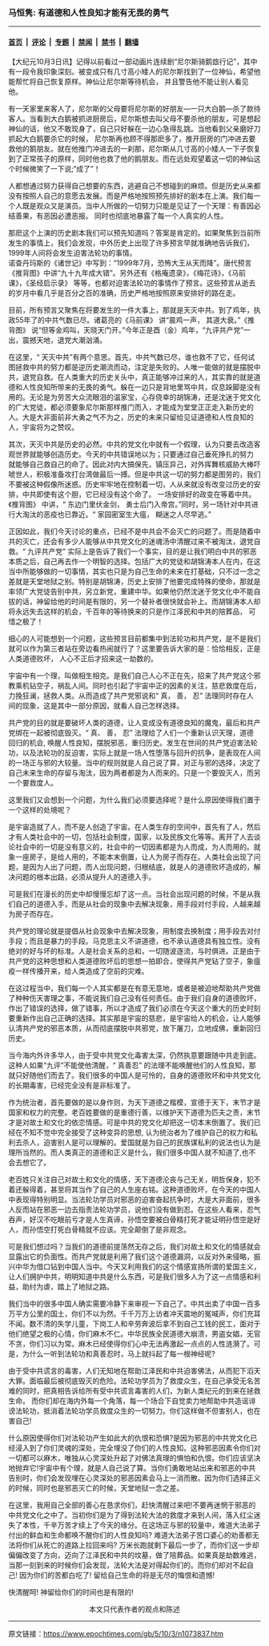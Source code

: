 ### 马恒隽: 有道德和人性良知才能有无畏的勇气

---

#### [首页](../../../..?n1073837) &nbsp;|&nbsp; [评论](../../../../../epoch-comment?n1073837) &nbsp;|&nbsp; [专题](../../../../../epoch-special?n1073837) &nbsp;|&nbsp; [禁闻](../../../../../epoch-news?n1073837) &nbsp;|&nbsp; [禁书](../../../../../books?n1073837) &nbsp;|&nbsp; [翻墙](https://github.com/gfw-breaker/nogfw/blob/master/README.md?n1073837)


<div class="post_content" id="artbody" itemprop="articleBody">
 <!-- article content begin -->
 <p>
  【大纪元10月3日讯】记得以前看过一部动画片连续剧“尼尔斯骑鹅玈行记”，其中有一段令我印象深刻。被变成只有几寸高小矮人的尼尔斯找到了一位神仙，希望他能帮忙将自己恢复原样。神仙让尼尔斯等待机会， 并且警告他不能让别人看见他。
 </p>
 <p>
  有一天家里来客人了，尼尔斯的父母要将尼尔斯的好朋友—一只大白鹅—杀了款待客人。当看到大白鹅被抓进厨房后，尼尔斯想去叫父母不要杀他的朋友，可是想起神仙的话，他又不敢现身了，自己只好躲在一边心急得乱跳。当他看到父亲磨好刀抓起大白鹅要杀它的时候， 尼尔斯再也顾不得那麽多了，推开厨房的门冲进去要救他的鹅朋友。就在他推门冲进去的一刹那，尼尔斯从几寸高的小矮人一下子恢复到了正常孩子的原样，同时他也救了他的鹅朋友。而在远处观望着这一切的神仙这个时候微笑了一下说;“成了”！
 </p>
 <p>
  人都想通过努力获得自己想要的东西，逃避自己不想碰到的麻烦。但是历史从来都没有按照人自己的意愿去发展。而是严格地按照预先排好的剧本在上演。我们每一个人既是观众又是演员。当中人所做的一切努力只能是见证了一个天理：有善因必结善果，有恶因必遭恶报。 同时也彻底地暴露了每一个人真实的人性。
 </p>
 <p>
  那麽这个上演的历史剧本我们可以预先知道吗？答案是肯定的。如果聚焦到当前所发生的事情上，我们会发现，中外历史上出现了许多预言早就准确地告诉我们，1999年人间将会发生迫害法轮功的事情。
  <br/>
  诺查丹玛斯的《诸世记》中写到：“1999年7月，恐怖大王从天而降”。唐代预言《推背图》中讲“九十九年成大错”。另外还有《格庵遗录》，《梅花诗》，《马前课》，《圣经启示录》 等等，也都对迫害法轮功的事情作了预言。这些预言从逝去的岁月中看几乎是百分之百的准确，历史严格地按照原来安排好的路在走。
 </p>
 <p>
  目前，所有预言又聚焦在将要发生的一件大事上，那就是天灭中共。到了鸡年，执政55年了的中共气数已尽。诸葛亮的《马前课》 讲“晨鸡一声， 其道大衰。”《推背图》 说“但等金鸡叫，天晓天门开。”今年正是酉（金）鸡年，“九评共产党”一出，震撼天地，退党大潮汹涌。
 </p>
 <p>
  在这里，“ 天灭中共”有两个意思。首先，中共气数已尽，谁也救不了它，任何试图拯救中共的努力都是逆历史潮流而动，注定是失败的。人唯一能做的就是摆脱中共，退党自救。在人类重大的历史关头中，真正能够冲过来的人，其实靠的就是道德和人性良知所带来的无畏的勇气。躲在一边只是背地里骂中共，叹息跺脚是没有用的。无论是为劳苦大众流眼泪的温家宝，心存侥幸的胡锦涛，还是沈迷于党文化的广大党徒，都必须要象尼尔斯那样推门而入，才能成为堂堂正正走入新历史的人。大是大非面前非大勇之气不为之，历史的未来只留给见证道德和人性良知的人，宇宙将为之赞叹。
 </p>
 <p>
  其次，天灭中共是历史的必然。中共的党文化中就有一个假理，认为只要去改造客观世界就能够创造历史。今天的中共错误地以为；只要通过自己垂死挣扎的努力 就能够自己救自己的命了。因此对内大搞保先，镇压异己，对外挥舞核威胁大棒吓唬世人，积极准备攻打台湾做最后一搏。但是中共这一切的努力都是图劳的，我们不要被这种假像所迷惑。历史牢牢地在控制着一切，人从来就没有改变过历史的安排，中共即使有这个胆，它已经没有这个命了。 一场安排好的政变在等着中共。《推背图》 中讲，“ 东边门里伏金剑， 勇士后门入帝宫。”同时，另一场针对中共进行大淘汰的恶疫也已靠近。“ 家园密室生大瘟， 糊迷之人尽早逃。”
 </p>
 <p>
  正因如此，我们今天讨论的重点，已经不是中共会不会灭亡的问题了。而是随着中共的灭亡，还会有多少人能够从中共党文化的迷魂汤中清醒过来不被淘汰，退党自救。“ 九评共产党” 实际上是告诉了我们一个事实，目的是让我们明白中共的邪恶本质之后，自己再去作一个明智的选择。包括广大的党徒和胡锦涛本人在内，在这当中所能够做的一切事情，其实也只是为自己生命的未来在打基础，只不过一念之差就是天堂地狱之别。特别是胡锦涛，历史上安排了他要完成特殊的使命，那就是率领广大党徒告别中共，另立新党，重建中华。如果他仍然沈迷于党文化中不能自拔的话，神留给他的时间是有限的，另一个替补者很快就会补上。而胡锦涛本人却将永远失去这样的机会，千百年的等待换来的只是作江泽民和中共的陪葬品， 可惜之极了！
 </p>
 <p>
  细心的人可能想到一个问题，这些预言目前都集中到法轮功和共产党，是不是我们就可以作为第三者站在旁边看热闹就行了？这里要告诉大家的是：恰恰相反，正是人类道德败坏， 人心不正后才招来这一劫数的。
 </p>
 <p>
  宇宙中有一个理，叫做相生相克。是我们自己人心不正在先，招来了共产党这个邪教乘机钻空子，祸乱人间。同时也引起了宇宙中正的因素的关注，慈悲救度在后，力挽狂澜，拯救人类。从而造成了共产党邪说和“ 真， 善， 忍” 法理同时存在人间的现象，这是其中一部分原因，就看人自己怎样选择。
 </p>
 <p>
  共产党的目的就是要破坏人类的道德，让人变成没有道德良知的魔鬼，最后和共产党绑在一起被彻底毁灭。“ 真、 善， 忍”  法理给了人们一个重新认识天理，道德回归的机会,    唤醒人性良知，摆脱邪恶，重归历史。发生在世间的共产党迫害法轮功，以及法轮功的反迫害，实际上就是一场人性堕落与回升的抗争，是表现在人间的一场正与邪的大较量。当中的规则就是人自己说了算，对正与邪的选择，决定了自己未来生命的存留与淘汰，因为两者都是为人而来的。只是一个要毁灭人，而另一个要救度人。
 </p>
 <p>
  这里我们又会想到一个问题，为什么我们必须要选择呢？是什么原因使得我们置于一个这样的处境呢？
 </p>
 <p>
  是宇宙造就了人，而不是人创造了宇宙。在人类生存的空间中，首先有了人，然后才有人类社会中的一切，包括社会制度，国家，以及民族文化等等。离开了人去谈论社会中的一切是没有意义的，社会中的一切因素都是为人而成，为人而用的。就象一座房子，是给人用的，不能本末倒置，让人为房子而存在。人类社会出现了问题，是因为人出了问题，而人出现问题，归根结底，就是人的道德败坏造成的，解决问题的根本出路，必须从提升人的道德入手。
 </p>
 <p>
  可是我们在漫长的历史中却慢慢忘却了这一点。当社会出现问题的时候，不是从我们自己的道德入手，而是从社会的现象中去解决现象，用手段对付手段，人越来越为房子而存在。
 </p>
 <p>
  共产党的理论就是提倡从社会现象中去解决现象，用制度去换制度；用手段去对付手段；而且是暴力的手段。马克思主义不讲道德，也不承认道德具有独立性。没有绝对的好与坏的标准。人是社会关系的总和，一切随波逐流，与时俱进。正是由于共产党的这种思想和人类道德败坏后的思想一拍即合，使得共产党钻了空子，象瘟疫一样传播开来，给人类造成了空前的灾难。
 </p>
 <p>
  在这过程当中，我们每一个人其实都是在有意无意地，或者是被迫地帮助共产党做了种种伤天害理之事，不能说我们自己没有任何责任。由于我们自身的道德败坏，作出了错误的选择，做了错事，所以才造成了我们必须在今天这个重大的历史时刻要重新作出自己正确的选择。其实那是宇宙的慈悲，是宇宙给人的机会，让人能够认清共产党的邪恶本质，从而彻底摆脱中共邪党，放下屠刀，立地成佛，重新回归历史。
 </p>
 <p>
  当今海内外许多华人，由于受中共党文化毒害太深，仍然执意要跟随中共走到底。这种人如果“九评”不能使他清醒，“ 真善忍” 的法理不能唤醒他们的人性良知，那就只好随他们而去了。我们很多的中国人是可怜的，自身的道德败坏和中共党文化的长期毒害，已经完全没有是非标准了。
 </p>
 <p>
  作为统治者，首先要做的是以身作则，为天下道德之楷模，宣德于天下，末节才是国家和权力的完整。老百姓要做的是重德行善，以维护天下道德为匹夫之责，末节才是对故土和文化的依恋情感。可是中共的党文化却把这一切本末倒置了。我们已经在不知不觉中完全接受了这种变异的思想, 认为统治者为了维护自己的权力和私利去杀人，迫害别人是可以理解的。爱国就是为自己的民族谋私利的说法也认为是理所当然的。而人类真正的道德和正义是什么，我们很多中国人就不知道了,也不会去想它了。
 </p>
 <p>
  老百姓只关注自己对故土和文化的情感，天下道德沦丧与己无关，明哲保身，犯不着还躲得着，甚至将其当作了自己的人生座右铭。这种道德败坏，在今天的中国人中表现得特别明显。当法轮功学员对邪恶的迫害奋起抗争时，大是大非面前，很多人反而站在邪恶一边去指责法轮功学员，说他们没有做到忍。在这些人看来，忍气吞声，好汉不吃眼前亏才是人生真谛，孙悟空要被白骨精打死才能证明孙悟空是好人，而孙悟空打死白骨精就不应该。完全颠倒了是非观念。
 </p>
 <p>
  可是我们想过吗？当我们的道德前提荡然无存之后，我们对故土和文化的情感就会显露出它的负面性。而共产党就是利用了我们这个道德漏洞，以反对外来侵略，振兴中华为借口钻到中国人当中。今天又利用我们的这个情感宣扬所谓的爱国主义，让人们拥护中共，明明知道中共是什么东西，可是我们很多人为了这一点情感和利益，助纣为虐，踏上了地狱之路。
 </p>
 <p>
  我们当中的很多中国人确实需要冷静下来审视一下自己了。中共出卖了中国一百多万平方公里的国土，你们不以为然。千千万万上访者冲天震地的冤喊声，你们充耳不闻。数不清的失学儿童，下岗工人和辛劳奔波后拿不到自己工钱的民工，面对于他们绝望之极的心情，你们麻木不仁。中华民族全民道德大崩溃，男盗女娼，无官不贪，你们习以为常。麻木已经使得你们心中无法再激起一点点的人性涟漪了。可是，为什么一听到法轮功和真善忍时，马上就抖起了每一根神经呢?
 </p>
 <p>
  由于受中共谎言的毒害，人们无知地在帮助江泽民和中共迫害佛法，从而犯下滔天大罪。面临最后被彻底毁灭的危险。法轮功学员为了救度众生，在自己承受无名苦难的同时，把真相告诉给所有受中共谎言毒害的人们，为新人类纪元的到来在拯救生命。 而你们却在海内外每一个角落，每一个场合下自觉卖力地帮助中共造谣诽谤法轮功，抵消着法轮功学员救度众生的一切努力。你们这样做不但害别人，也在害自己!
 </p>
 <p>
  什么原因使得你们对法轮功产生如此大的仇恨和恐惧?是因为邪恶的中共党文化已经浸入到了你们灵魂的深处，完全埋没了你们的人性良知。这种邪恶因素令你们对一切都可以麻木，唯独从心灵深处升起了对佛法真理的惧怕和仇恨。你们应该坚决地抛弃它!宇宙中有个理，就是人自己说了算。当你们勇敢地站出来和邪恶的中共告别时，你们会发现埋在心灵深处的邪恶因素会马上一消而散。因为你们选择正义的时候，同时也是邪恶灭亡的时候，天堂地狱一念之差。
 </p>
 <p>
  在这里，我用自己全部的善心在恳求你们，赶快清醒过来吧!不要再迷惘于邪恶的中共党文化之中了。当初你们是为了得到法轮大法的救度才来到人间，落入红尘迷失了本性，千辛万苦才续上了今天的缘分。在这场正与邪的较量中，难道大法弟子付出的鲜血和生命都唤不醒你们的人性良知吗? 难道大法弟子苦口婆心的劝善都无法将你们从死亡的道路上拉回来吗? 万米长跑就剩下最后一步了，而你们这一步却偏偏改变了方向，迈向了江泽民和中共的坟墓，做了陪葬品。如果真是劫数难逃，当那一刻到来的时候你们会发现，法轮大法是对得起你们的。而你们却对不起自己! 因为你们的苦都白吃了! 留给自己生命的将是无尽的悔恨和遗憾!
 </p>
 <p>
  快清醒呵! 神留给你们的时间也是有限的!
  <font color="#ffffff">
   (http://www.dajiyuan.com)
  </font>
  <br/>
  <center>
   <font class="GY13">
    本文只代表作者的观点和陈述
   </font>
  </center>
 </p>
 <!-- article content end -->
 <div id="below_article_ad">
 </div>
</div>


---

原文链接：https://www.epochtimes.com/gb/5/10/3/n1073837.htm